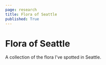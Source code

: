 ```yaml
---
page: research
title: Flora of Seattle
published: True
---
```


# Flora of Seattle

A collection of the flora I've spotted in Seattle.